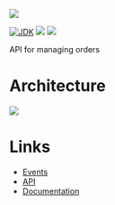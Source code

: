 [![](https://github.com/wutsi/wutsi-order-server/actions/workflows/master.yml/badge.svg)](https://github.com/wutsi/wutsi-order-server/actions/workflows/master.yml)

[![JDK](https://img.shields.io/badge/jdk-11-brightgreen.svg)](https://jdk.java.net/11/)
[![](https://img.shields.io/badge/maven-3.6-brightgreen.svg)](https://maven.apache.org/download.cgi)
![](https://img.shields.io/badge/language-kotlin-blue.svg)

API for managing orders

# Architecture

![](https://www.plantuml.com/plantuml/png/TP112i8m44NtSugXhkC1N9HkF81BaIocpTW6sabe9bGftjrI5BJYzl_tXk5NIMdKFFJGX246OL4Ce-CHvu_aCcLDtgo5nTsP-pvCW8wKQagCXQkB6V2BCwwsW0-0ZMrC-Sijs2bpPZGR6ZOo7czDHz8ol9j8zu55BUvBN6ySy1KP2UgllY7rGU3l5wdpCNffBK35ufOjdW00)

# Links

- [Events](docs/Event.md)
- [API](https://wutsi.github.io/wutsi-order-server/api/)
- [Documentation](docs/)
